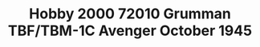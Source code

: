 ---
layout: product
title: "Hobby 2000 72010 Grumman TBF/TBM-1C Avenger October 1945"
price: "3100" 
desc: "Maketa"
img_path: "/assets/img/H2K72010.jpg"
brand: "N/A"
available: false
special_offer: false
new: false
soon: false
cat: "010000"
subcat: "011900"
subsubcat: "0N/A"
sifra: "H2K72010"
popular: true
---